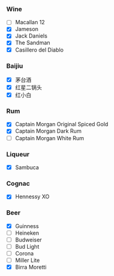 ### Wine
- [ ] Macallan 12
- [x] Jameson
- [x] Jack Daniels
- [x] The Sandman
- [x] Casillero del Diablo

### Baijiu
- [x] 茅台酒 
- [x] 红星二锅头
- [x] 红小白

### Rum
- [x] Captain Morgan Original Spiced Gold
- [x] Captain Morgan Dark Rum
- [ ] Captain Morgan White Rum

### Liqueur
- [x] Sambuca

### Cognac
- [x] Hennessy XO

### Beer
- [x] Guinness
- [ ] Heineken
- [ ] Budweiser
- [ ] Bud Light
- [ ] Corona
- [ ] Miller Lite
- [x] Birra Moretti